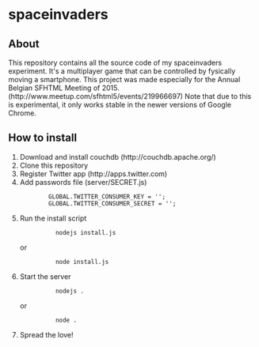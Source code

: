 # spaceinvaders
<h2>About</h2>
<p>
  This repository contains all the source code of my spaceinvaders experiment.
  It's a multiplayer game that can be controlled by fysically moving a smartphone.
  This project was made especially for the Annual Belgian SFHTML Meeting of 2015.
  (http://www.meetup.com/sfhtml5/events/219966697)
  Note that due to this is experimental, it only works stable in the newer versions of Google Chrome.
</p>

<h2>How to install</h2>
<ol>
  <li>Download and install couchdb (http://couchdb.apache.org/)</li>
  <li>Clone this repository</li>
  <li>Register Twitter app (http://apps.twitter.com)</li>
  <li>Add passwords file (server/SECRET.js)
      <div><code>
        GLOBAL.TWITTER_CONSUMER_KEY = '';
        GLOBAL.TWITTER_CONSUMER_SECRET = '';
      </code></div>
  </li>
  <li>Run the install script
      <div>
        <code>
          nodejs install.js
        </code>
      </div>
      <div>or</div>
      <div>
        <code>
          node install.js
        </code>
      </div>      
  </li>
  <li>Start the server
    <div>
        <code>
          nodejs .
        </code>
      </div>
      <div>or</div>
      <div>
        <code>
          node .
        </code>
      </div>   
  </li>
  <li>Spread the love!</li>
</ol>

